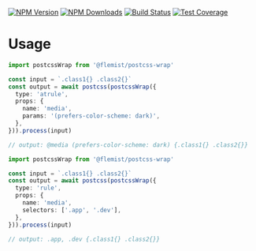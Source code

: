 [![NPM Version][npm-image]][npm-url]
[![NPM Downloads][downloads-image]][downloads-url]
[![Build Status][github-image]][github-url]
[![Test Coverage][coveralls-image]][coveralls-url]

# Usage
```ts
import postcssWrap from '@flemist/postcss-wrap'

const input = `.class1{} .class2{}`
const output = await postcss(postcssWrap({
  type: 'atrule',
  props: {
    name: 'media',
    params: '(prefers-color-scheme: dark)',
  },
})).process(input)

// output: @media (prefers-color-scheme: dark) {.class1{} .class2{}}
```

```ts
import postcssWrap from '@flemist/postcss-wrap'

const input = `.class1{} .class2{}`
const output = await postcss(postcssWrap({
  type: 'rule',
  props: {
    name: 'media',
    selectors: ['.app', '.dev'],
  },
})).process(input)

// output: .app, .dev {.class1{} .class2{}}
```

[npm-image]: https://img.shields.io/npm/v/@flemist/postcss-wrap.svg
[npm-url]: https://npmjs.org/package/@flemist/postcss-wrap
[downloads-image]: https://img.shields.io/npm/dm/@flemist/postcss-wrap.svg
[downloads-url]: https://npmjs.org/package/@flemist/postcss-wrap
[github-image]: https://github.com/NikolayMakhonin/postcss-wrap/actions/workflows/test.yml/badge.svg
[github-url]: https://github.com/NikolayMakhonin/postcss-wrap/actions
[coveralls-image]: https://coveralls.io/repos/github/NikolayMakhonin/postcss-wrap/badge.svg
[coveralls-url]: https://coveralls.io/github/NikolayMakhonin/postcss-wrap
